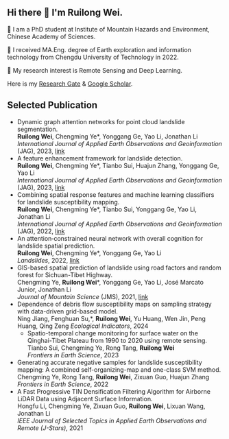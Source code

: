 ## Hi there 👋 I'm Ruilong Wei.

💬 I am a PhD student at Institute of Mountain Hazards and Environment, Chinese Academy of Sciences.  

🌱 I received MA.Eng. degree of Earth exploration and information technology from Chengdu University of Technology in 2022.

🔭 My research interest is Remote Sensing and Deep Learning.  

Here is my [Research Gate](https://www.researchgate.net/profile/Ruilong-Wei) & [Google Scholar](https://scholar.google.co.jp/citations?user=s3dBvNIAAAAJ&hl=zh-CN).


## Selected Publication
* Dynamic graph attention networks for point cloud landslide segmentation.  
  **Ruilong Wei**, Chengming Ye*, Yonggang Ge, Yao Li, Jonathan Li  
  _International Journal of Applied Earth Observations and Geoinformation_ (JAG), 2023, [link](https://www.sciencedirect.com/science/article/pii/S1569843223003667)  
* A feature enhancement framework for landslide detection.  
  **Ruilong Wei**, Chengming Ye*, Tianbo Sui, Huajun Zhang, Yonggang Ge, Yao Li  
  _International Journal of Applied Earth Observations and Geoinformation_ (JAG), 2023, [link](https://www.sciencedirect.com/science/article/pii/S156984322300345X)  
* Combining spatial response features and machine learning classifiers for landslide susceptibility mapping.  
  **Ruilong Wei**, Chengming Ye*, Tianbo Sui, Yonggang Ge, Yao Li, Jonathan Li  
  _International Journal of Applied Earth Observations and Geoinformation_ (JAG), 2022, [link](https://www.sciencedirect.com/science/article/pii/S0303243422000071)  
* An attention‑constrained neural network with overall cognition for landslide spatial prediction.  
  **Ruilong Wei**, Chengming Ye*, Yonggang Ge, Yao Li  
  _Landslides_, 2022, [link](https://link.springer.com/article/10.1007/s10346-021-01841-z)  
* GIS-based spatial prediction of landslide using road factors and random forest for Sichuan-Tibet Highway.  
  Chengming Ye, **Ruilong Wei***, Yonggang Ge, Yao Li, José Marcato Junior, Jonathan Li  
  _Journal of Mountain Science_ (JMS), 2021, [link](https://link.springer.com/article/10.1007/s11629-021-6848-6)
* Dependence of debris flow susceptibility maps on sampling strategy with data-driven grid-based model.  
  Ning Jiang, Fenghuan Su,*, **Ruilong Wei**, Yu Huang, Wen Jin, Peng Huang, Qing Zeng
  _Ecological Indicators_, 2024
  * Spatio-temporal change monitoring for surface water on the Qinghai-Tibet Plateau from 1990 to 2020 using remote sensing.  
  Tianbo Sui, Chengming Ye, Rong Tang, **Ruilong Wei**  
  _Frontiers in Earth Science_, 2023
* Generating accurate negative samples for landslide susceptibility mapping: A combined self-organizing-map and one-class SVM method.  
  Chengming Ye, Rong Tang, **Ruilong Wei**, Zixuan Guo, Huajun Zhang  
  _Frontiers in Earth Science_, 2022
* A Fast Progressive TIN Densification Filtering Algorithm for Airborne LiDAR Data using Adjacent Surface Information.  
  Hongfu Li, Chengming Ye, Zixuan Guo, **Ruilong Wei**, Lixuan Wang, Jonathan Li  
  _IEEE Journal of Selected Topics in Applied Earth Observations and Remote (J-Stars)_, 2021  
<!--
**virylon/virylon** is a ✨ _special_ ✨ repository because its `README.md` (this file) appears on your GitHub profile.

Here are some ideas to get you started:

- 🔭 I’m currently working on ...
- 🌱 I’m currently learning ...
- 👯 I’m looking to collaborate on ...
- 🤔 I’m looking for help with ...
- 💬 Ask me about ...
- 📫 How to reach me: ...
- 😄 Pronouns: ...
- ⚡ Fun fact: ...
-->
